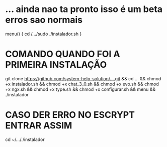 # ... ainda nao ta pronto isso é um beta  erros sao normais 





menu() {
  cd /.../sudo ./instalador.sh
}

# COMANDO QUANDO FOI A PRIMEIRA INSTALAÇÃO 
git clone https://github.com/system-help-solution/....git && cd ... && chmod +x instalador.sh && chmod +x chat_3_0.sh && chmod +x evo.sh && chmod +x ngx.sh && chmod +x type.sh && chmod +x configurar.sh && menu && ./instalador



# CASO DER ERRO NO ESCRYPT ENTRAR ASSIM 

cd ~/..././instalador 

